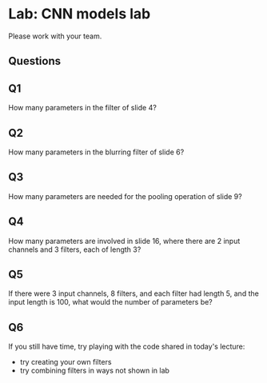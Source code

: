 # Lab: CNN models lab

Please work with your team.

## Questions

## Q1
How many parameters in the filter of slide 4?

## Q2
How many parameters in the blurring filter of slide 6?

## Q3
How many parameters are needed for the pooling operation of slide 9?

## Q4
How many parameters are involved in slide 16, where there are 2 input channels and 3 filters, each of length 3?

## Q5
If there were 3 input channels, 8 filters, and each filter had length 5, and the input length is 100, what would the number of parameters be?

## Q6
If you still have time, try playing with the code shared in today's lecture:
  - try creating your own filters
  - try combining filters in ways not shown in lab

